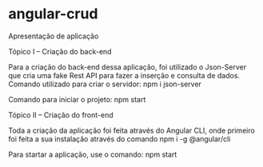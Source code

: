 # angular-crud
Apresentação de aplicação


Tópico I – Criação do back-end


Para a criação do back-end dessa aplicação, foi utilizado o Json-Server que cria uma fake Rest API para fazer a inserção e consulta de dados.
Comando utilizado para criar o servidor: npm i json-server


Comando para iniciar o projeto: npm start


Tópico II – Criação do front-end


Toda a criação da aplicação foi feita através do Angular CLI, onde primeiro foi feita a sua instalação através do comando npm i -g @angular/cli


Para startar a aplicação, use o comando: npm start
